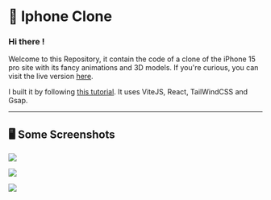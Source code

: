 # 📱 Iphone Clone

### Hi there !
Welcome to this Repository, it contain the code of a clone of the iPhone 15 pro site with its fancy animations and 3D models. If you're curious, you can visit the live version  [here](https://iphone.zakary.xyz).<br/>

I built it by following [this tutorial](youtube.com). It uses ViteJS, React, TailWindCSS and Gsap. 

---

## 🖥️ Some Screenshots

![](https://github.com/MountainEnjoyer/iphone-clone/tree/master/Readme/HERO.png)

![](https://github.com/MountainEnjoyer/iphone-clone/tree/master/Readme/ANIMATION.png)

![](https://github.com/MountainEnjoyer/iphone-clone/tree/master/Readme/3d.png)


